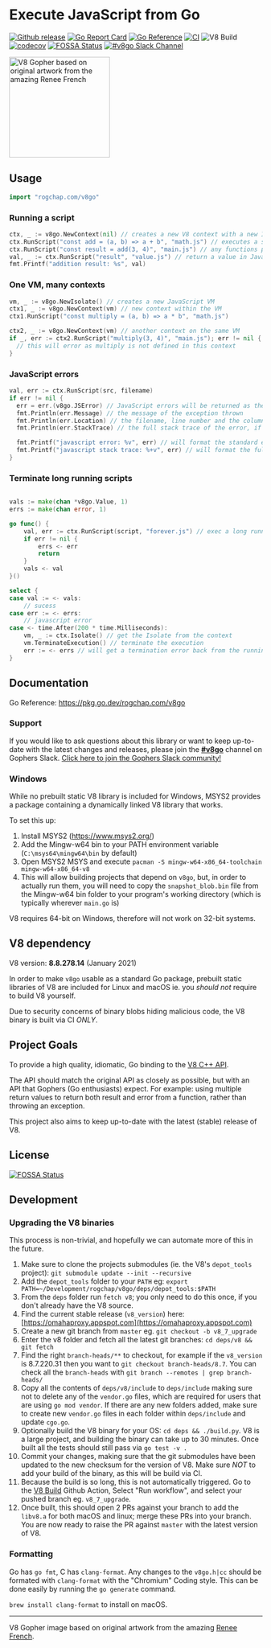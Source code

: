 # Execute JavaScript from Go

<a href="https://github.com/rogchap/v8go/releases"><img src="https://img.shields.io/github/v/release/rogchap/v8go" alt="Github release"></a>
[![Go Report Card](https://goreportcard.com/badge/rogchap.com/v8go)](https://goreportcard.com/report/rogchap.com/v8go) 
[![Go Reference](https://pkg.go.dev/badge/rogchap.com/v8go.svg)](https://pkg.go.dev/rogchap.com/v8go)
[![CI](https://github.com/rogchap/v8go/workflows/CI/badge.svg)](https://github.com/rogchap/v8go/actions?query=workflow%3ACI)
![V8 Build](https://github.com/rogchap/v8go/workflows/V8%20Build/badge.svg)
[![codecov](https://codecov.io/gh/rogchap/v8go/branch/master/graph/badge.svg?token=VHZwzGm3dV)](https://codecov.io/gh/rogchap/v8go)
[![FOSSA Status](https://app.fossa.com/api/projects/git%2Bgithub.com%2Frogchap%2Fv8go.svg?type=shield)](https://app.fossa.com/projects/git%2Bgithub.com%2Frogchap%2Fv8go?ref=badge_shield)
[![#v8go Slack Channel](https://img.shields.io/badge/slack-%23v8go-4A154B?logo=slack)](https://gophers.slack.com/channels/v8go)

<img src="gopher.jpg" width="200px" alt="V8 Gopher based on original artwork from the amazing Renee French" />

## Usage

```go
import "rogchap.com/v8go"
```

### Running a script

```go
ctx, _ := v8go.NewContext(nil) // creates a new V8 context with a new Isolate aka VM
ctx.RunScript("const add = (a, b) => a + b", "math.js") // executes a script on the global context
ctx.RunScript("const result = add(3, 4)", "main.js") // any functions previously added to the context can be called
val, _ := ctx.RunScript("result", "value.js") // return a value in JavaScript back to Go
fmt.Printf("addition result: %s", val)
```

### One VM, many contexts

```go
vm, _ := v8go.NewIsolate() // creates a new JavaScript VM
ctx1, _ := v8go.NewContext(vm) // new context within the VM
ctx1.RunScript("const multiply = (a, b) => a * b", "math.js")

ctx2, _ := v8go.NewContext(vm) // another context on the same VM
if _, err := ctx2.RunScript("multiply(3, 4)", "main.js"); err != nil {
  // this will error as multiply is not defined in this context
}
```

### JavaScript errors

```go
val, err := ctx.RunScript(src, filename)
if err != nil {
  err = err.(v8go.JSError) // JavaScript errors will be returned as the JSError struct
  fmt.Println(err.Message) // the message of the exception thrown
  fmt.Println(err.Location) // the filename, line number and the column where the error occured
  fmt.Println(err.StackTrace) // the full stack trace of the error, if available

  fmt.Printf("javascript error: %v", err) // will format the standard error message
  fmt.Printf("javascript stack trace: %+v", err) // will format the full error stack trace
}
```

### Terminate long running scripts

```go

vals := make(chan *v8go.Value, 1)
errs := make(chan error, 1)

go func() {
    val, err := ctx.RunScript(script, "forever.js") // exec a long running script
    if err != nil {
        errs <- err
        return
    }
    vals <- val
}()

select {
case val := <- vals:
    // sucess
case err := <- errs:
    // javascript error
case <- time.After(200 * time.Milliseconds):
    vm, _ := ctx.Isolate() // get the Isolate from the context
    vm.TerminateExecution() // terminate the execution 
    err := <- errs // will get a termination error back from the running script
}
```

## Documentation

Go Reference: https://pkg.go.dev/rogchap.com/v8go

### Support

If you would like to ask questions about this library or want to keep up-to-date with the latest changes and releases,
please join the [**#v8go**](https://gophers.slack.com/channels/v8go) channel on Gophers Slack. [Click here to join the Gophers Slack community!](https://invite.slack.golangbridge.org/)

### Windows

While no prebuilt static V8 library is included for Windows, MSYS2 provides a package containing
a dynamically linked V8 library that works.

To set this up:
1. Install MSYS2 (https://www.msys2.org/)
2. Add the Mingw-w64 bin to your PATH environment variable (`C:\msys64\mingw64\bin` by default)
3. Open MSYS2 MSYS and execute `pacman -S mingw-w64-x86_64-toolchain mingw-w64-x86_64-v8`
4. This will allow building projects that depend on `v8go`, but, in order to actually run them,
   you will need to copy the `snapshot_blob.bin` file from the Mingw-w64 bin folder to your program's
   working directory (which is typically wherever `main.go` is)

V8 requires 64-bit on Windows, therefore will not work on 32-bit systems. 

## V8 dependency

V8 version: **8.8.278.14** (January 2021)

In order to make `v8go` usable as a standard Go package, prebuilt static libraries of V8
are included for Linux and macOS ie. you *should not* require to build V8 yourself.

Due to security concerns of binary blobs hiding malicious code, the V8 binary is built via CI *ONLY*.

## Project Goals

To provide a high quality, idiomatic, Go binding to the [V8 C++ API](https://v8.github.io/api/head/index.html).

The API should match the original API as closely as possible, but with an API that Gophers (Go enthusiasts) expect. For
example: using multiple return values to return both result and error from a function, rather than throwing an
exception.

This project also aims to keep up-to-date with the latest (stable) release of V8.

## License
[![FOSSA Status](https://app.fossa.com/api/projects/git%2Bgithub.com%2Frogchap%2Fv8go.svg?type=large)](https://app.fossa.com/projects/git%2Bgithub.com%2Frogchap%2Fv8go?ref=badge_large)

## Development

### Upgrading the V8 binaries

This process is non-trivial, and hopefully we can automate more of this in the future.

1) Make sure to clone the projects submodules (ie. the V8's `depot_tools` project): `git submodule update --init --recursive`
1) Add the `depot_tools` folder to your `PATH` eg: `export PATH=~/Development/rogchap/v8go/deps/depot_tools:$PATH`
1) From the `deps` folder run `fetch v8`; you only need to do this once, if you don't already have the V8 source.
1) Find the current stable release (`v8_version`) here: [https://omahaproxy.appspot.com](https://omahaproxy.appspot.com)
1) Create a new git branch from `master` eg. `git checkout -b v8_7_upgrade`
1) Enter the v8 folder and fetch all the latest git branches: `cd deps/v8 && git fetch`
1) Find the right `branch-heads/**` to checkout, for example if the `v8_version` is 8.7.220.31 then you want to `git checkout
branch-heads/8.7`. You can check all the `branch-heads` with `git branch --remotes | grep branch-heads/`
1) Copy all the contents of `deps/v8/include` to `deps/include` making sure not to delete any of the `vendor.go` files,
which are required for users that are using `go mod vendor`. If there are any new folders added, make sure to create new
`vendor.go` files in each folder within `deps/include` and update `cgo.go`.
1) Optionally build the V8 binary for your OS: `cd deps && ./build.py`. V8 is a large project, and building the binary
can take up to 30 minutes. Once built all the tests should still pass via `go test -v .`
1) Commit your changes, making sure that the git submodules have been updated to the new checksum for the version of V8.
Make sure *NOT* to add your build of the binary, as this will be build via CI.
1) Because the build is so long, this is not automatically triggered. Go to the [V8
Build](https://github.com/rogchap/v8go/actions?query=workflow%3A%22V8+Build%22) Github Action, Select "Run workflow",
and select your pushed branch eg. `v8_7_upgrade`.
1) Once built, this should open 2 PRs against your branch to add the `libv8.a` for both macOS and linux; merge these PRs
into your branch. You are now ready to raise the PR against `master` with the latest version of V8.

### Formatting

Go has `go fmt`, C has `clang-format`. Any changes to the `v8go.h|cc` should be formated with `clang-format` with the
"Chromium" Coding style. This can be done easily by running the `go generate` command.

`brew install clang-format` to install on macOS.

---

V8 Gopher image based on original artwork from the amazing [Renee French](http://reneefrench.blogspot.com).
